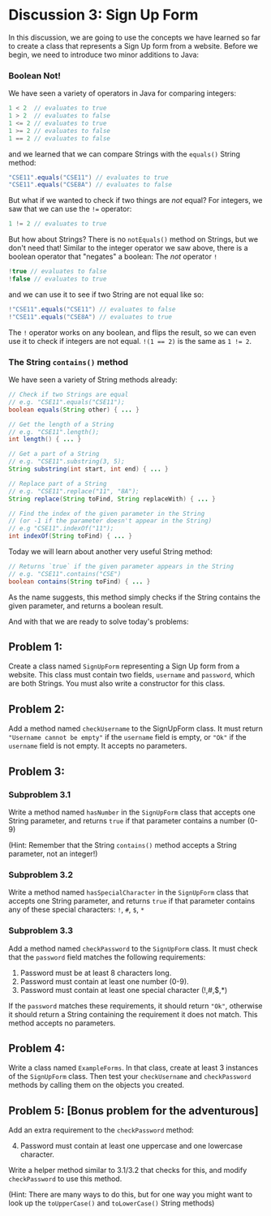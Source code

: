 # Discussion 3: Sign Up Form
In this discussion, we are going to use the concepts we have learned so far to create a class that represents a Sign Up form from a website. Before we begin, we need to introduce two minor additions to Java:

### Boolean Not!
We have seen a variety of operators in Java for comparing integers:
```java
1 < 2  // evaluates to true
1 > 2  // evaluates to false
1 <= 2 // evaluates to true
1 >= 2 // evaluates to false
1 == 2 // evaluates to false
```
and we learned that we can compare Strings with the `equals()` String method:
```java
"CSE11".equals("CSE11") // evaluates to true
"CSE11".equals("CSE8A") // evaluates to false
```
But what if we wanted to check if two things are _not_ equal? For integers, we saw that we can use the `!=` operator:
```java
1 != 2 // evaluates to true
```
But how about Strings? There is no `notEquals()` method on Strings, but we don't need that! Similar to the integer operator we saw above, there is a boolean operator that "negates" a boolean: The _not_ operator `!`
```java
!true // evaluates to false
!false // evaluates to true
```
and we can use it to see if two String are not equal like so:
```java
!"CSE11".equals("CSE11") // evaluates to false
!"CSE11".equals("CSE8A") // evaluates to true
```
The `!` operator works on any boolean, and flips the result, so we can even use it to check if integers are not equal. `!(1 == 2)` is the same as `1 != 2`.


### The String `contains()` method
We have seen a variety of String methods already:
```java
// Check if two Strings are equal
// e.g. "CSE11".equals("CSE11");
boolean equals(String other) { ... }

// Get the length of a String
// e.g. "CSE11".length();
int length() { ... }

// Get a part of a String
// e.g. "CSE11".substring(3, 5);
String substring(int start, int end) { ... }

// Replace part of a String
// e.g. "CSE11".replace("11", "8A");
String replace(String toFind, String replaceWith) { ... }

// Find the index of the given parameter in the String 
// (or -1 if the parameter doesn't appear in the String)
// e.g "CSE11".indexOf("11");
int indexOf(String toFind) { ... }
```
Today we will learn about another very useful String method: 

```java
// Returns `true` if the given parameter appears in the String
// e.g. "CSE11".contains("CSE")
boolean contains(String toFind) { ... }
```

As the name suggests, this method simply checks if the String contains the given parameter, and returns a boolean result. 

And with that we are ready to solve today's problems:

## Problem 1:
Create a class named `SignUpForm` representing a Sign Up form from a website. This class must contain two fields, `username` and `password`, which are both Strings. You must also write a constructor for this class.

## Problem 2:
Add a method named `checkUsername` to the SignUpForm class. It must return `"Username cannot be empty"` if the `username` field is empty, or `"Ok"` if the `username` field is not empty. It accepts no parameters.

## Problem 3:
### Subproblem 3.1
Write a method named `hasNumber` in the `SignUpForm` class that accepts one String parameter, and returns `true` if that parameter contains a number (0-9)

(Hint: Remember that the String `contains()` method accepts a String parameter, not an integer!)

### Subproblem 3.2
Write a method named `hasSpecialCharacter` in the `SignUpForm` class that accepts one String parameter, and returns `true` if that parameter contains any of these special characters: `!`, `#`, `$`, `*`

### Subproblem 3.3
Add a method named `checkPassword` to the `SignUpForm` class. It must check that the `password` field matches the following requirements:

1. Password must be at least 8 characters long.
2. Password must contain at least one number (0-9).
3. Password must contain at least one special character (!,#,$,*)

If the `password` matches these requirements, it should return `"Ok"`, otherwise it should return a String containing the requirement it does not match. This method accepts no parameters.

## Problem 4:
Write a class named `ExampleForms`. In that class, create at least 3 instances of the `SignUpForm` class. Then test your `checkUsername` and `checkPassword` methods by calling them on the objects you created. 

## Problem 5: [Bonus problem for the adventurous]
Add an extra requirement to the `checkPassword` method:

4. Password must contain at least one uppercase and one lowercase character.

Write a helper method similar to 3.1/3.2 that checks for this, and modify `checkPassword` to use this method.

(Hint: There are many ways to do this, but for one way you might want to look up the `toUpperCase()` and `toLowerCase()` String methods)